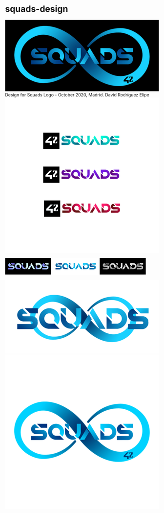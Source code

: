 # squads-design
![black.jpg](black-wide.jpg)
Design for Squads Logo - October 2020, Madrid. David Rodríguez Elipe
![squads-coa.jpg](Squads-coa.jpg)

<p float="center">
  <img src="/small-black.jpg" width="30%" />
  <img src="/small-white.jpg" width="30%" /> 
  <img src="/small-bl-wh.jpg" width="30%" />
</p>

![small](small.png)
![white](white.jpg)
